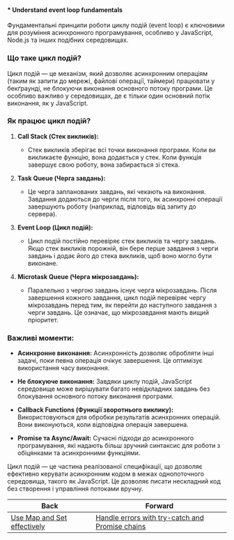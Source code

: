 #### * Understand event loop fundamentals

Фундаментальні принципи роботи циклу подій (event loop) є ключовими для розуміння асинхронного програмування, особливо у JavaScript, Node.js та інших подібних середовищах.

### Що таке цикл подій?

Цикл подій — це механізм, який дозволяє асинхронним операціям (таким як запити до мережі, файлові операції, таймери) працювати у бекґраунді, не блокуючи виконання основного потоку програми. Це особливо важливо у середовищах, де є тільки один основний потік виконання, як у JavaScript.

### Як працює цикл подій?

1. **Call Stack (Стек викликів):**
   - Стек викликів зберігає всі точки виконання програми. Коли ви викликаєте функцію, вона додається у стек. Коли функція завершує свою роботу, вона забирається зі стека.

2. **Task Queue (Черга завдань):**
   - Це черга запланованих завдань, які чекають на виконання. Завдання додаються до черги після того, як асинхронні операції завершують роботу (наприклад, відповідь від запиту до сервера).

3. **Event Loop (Цикл подій):**
   - Цикл подій постійно перевіряє стек викликів та чергу завдань. Якщо стек викликів порожній, він бере перше завдання з черги завдань і додає його до стека викликів, щоб воно могло бути виконане.

4. **Microtask Queue (Черга мікрозавдань):**
   - Паралельно з чергою завдань існує черга мікрозавдань. Після завершення кожного завдання, цикл подій перевіряє чергу мікрозавдань перед тим, як перейти до наступного завдання з черги завдань. Це означає, що мікрозавдання мають вищий пріоритет.

### Важливі моменти:

- **Асинхронне виконання:** Асинхронність дозволяє обробляти інші задачі, поки певна операція очікує завершення. Це оптимізує використання часу виконання.
  
- **Не блокуюче виконання:** Завдяки циклу подій, JavaScript середовище може вирішувати багато невідкладних завдань без блокування основного потоку виконання програми.

- **Callback Functions (Функції зворотнього виклику):** Використовуються для обробки результатів асинхронних операцій. Вони виконуються, коли відповідна операція завершена.

- **Promise та Async/Await:** Сучасні підходи до асинхронного програмування, які надають більш зручний синтаксис для роботи з обіцянками та асинхронними функціями.

Цикл подій — це частина реалізованої специфікації, що дозволяє ефективно керувати асинхронним кодом в межах однопоточного середовища, такого як JavaScript. Це дозволяє писати нескладний код без створення і управління потоками вручну.

| Back | Forward |
|---|---|
| [Use Map and Set effectively](/ua/junior/javascript/use-data-structures-efficiently.md)  | [Handle errors with try-catch and Promise chains](/ua/junior/javascript/how-to-handle-errors-in-programming-using-trycatch-blocks-and-promise-chains.md) |